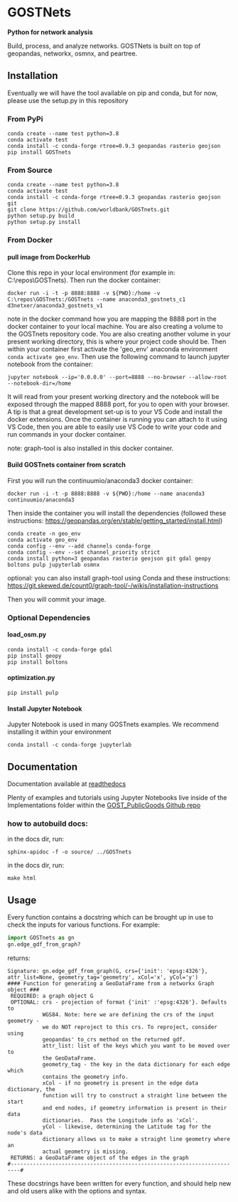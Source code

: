 # GOSTNets

**Python for network analysis**

Build, process, and analyze networks. GOSTNets is built on top of geopandas, networkx, osmnx, and peartree.

## Installation
Eventually we will have the tool available on pip and conda, but for now, please use the setup.py in this repository
### From PyPi
```
conda create --name test python=3.8
conda activate test
conda install -c conda-forge rtree=0.9.3 geopandas rasterio geojson
pip install GOSTnets
```

### From Source
```
conda create --name test python=3.8
conda activate test
conda install -c conda-forge rtree=0.9.3 geopandas rasterio geojson git
git clone https://github.com/worldbank/GOSTnets.git
python setup.py build
python setup.py install
```

### From Docker

#### pull image from DockerHub 

Clone this repo in your local environment (for example in: C:\repos\GOSTnets). Then run the docker container:

```
docker run -i -t -p 8888:8888 -v ${PWD}:/home -v C:\repos\GOSTnets:/GOSTnets --name anaconda3_gostnets_c1 d3netxer/anaconda3_gostnets_v1
```

note in the docker command how you are mapping the 8888 port in the docker container to your local machine. You are also creating a volume to the GOSTnets repository code. You are also creating another volume in your present working directory, this is where your project code should be. Then within your container first activate the 'geo_env' anaconda environment ```conda activate geo_env```. Then use the following command to launch jupyter notebook from the container:

```
jupyter notebook --ip='0.0.0.0' --port=8888 --no-browser --allow-root --notebook-dir=/home
```

It will read from your present working directory and the notebook will be exposed through the mapped 8888 port, for you to open with your browser. A tip is that a great development set-up is to your VS Code and install the docker extensions. Once the container is running you can attach to it using VS Code, then you are able to easily use VS Code to write your code and run commands in your docker container.

note: graph-tool is also installed in this docker container.

#### Build GOSTnets container from scratch

First you will run the continuumio/anaconda3 docker container:

```
docker run -i -t -p 8888:8888 -v ${PWD}:/home --name anaconda3 continuumio/anaconda3
```

Then inside the container you will install the dependencies (followed these instructions: https://geopandas.org/en/stable/getting_started/install.html)

```
conda create -n geo_env
conda activate geo_env
conda config --env --add channels conda-forge
conda config --env --set channel_priority strict
conda install python=3 geopandas rasterio geojson git gdal geopy boltons pulp jupyterlab osmnx
```

optional: you can also install graph-tool using Conda and these instructions: https://git.skewed.de/count0/graph-tool/-/wikis/installation-instructions

Then you will commit your image.


### Optional Dependencies

#### load_osm.py
```
conda install -c conda-forge gdal
pip install geopy
pip install boltons
```

#### optimization.py
```
pip install pulp
```

#### Install Jupyter Notebook
Jupyter Notebook is used in many GOSTnets examples. We recommend installing it within your environment
```
conda install -c conda-forge jupyterlab
```

## Documentation

Documentation available at [readthedocs](https://gostnets.readthedocs.io/)

Plenty of examples and tutorials using Jupyter Notebooks live inside of the Implementations folder within the [GOST_PublicGoods Github repo](https://github.com/worldbank/GOST_PublicGoods)

### how to autobuild docs:
in the docs dir, run: 
```
sphinx-apidoc -f -o source/ ../GOSTnets
```
in the docs dir, run:
```
make html
```

## Usage

Every function contains a docstring which can be brought up in use to check the inputs for various functions. For example: 

```python
import GOSTnets as gn
gn.edge_gdf_from_graph?
```

returns: 

```
Signature: gn.edge_gdf_from_graph(G, crs={'init': 'epsg:4326'}, attr_list=None, geometry_tag='geometry', xCol='x', yCol='y')
#### Function for generating a GeoDataFrame from a networkx Graph object ###
 REQUIRED: a graph object G
 OPTIONAL: crs - projection of format {'init' :'epsg:4326'}. Defaults to
           WGS84. Note: here we are defining the crs of the input geometry -
           we do NOT reproject to this crs. To reproject, consider using
           geopandas' to_crs method on the returned gdf.
           attr_list: list of the keys which you want to be moved over to
           the GeoDataFrame.
           geometry_tag - the key in the data dictionary for each edge which
           contains the geometry info.
           xCol - if no geometry is present in the edge data dictionary, the
           function will try to construct a straight line between the start
           and end nodes, if geometry information is present in their data
           dictionaries.  Pass the Longitude info as 'xCol'.
           yCol - likewise, determining the Latitude tag for the node's data
           dictionary allows us to make a straight line geometry where an
           actual geometry is missing.
 RETURNS: a GeoDataFrame object of the edges in the graph
#-------------------------------------------------------------------------#
```

These docstrings have been written for every function, and should help new and old users alike with the options and syntax.
